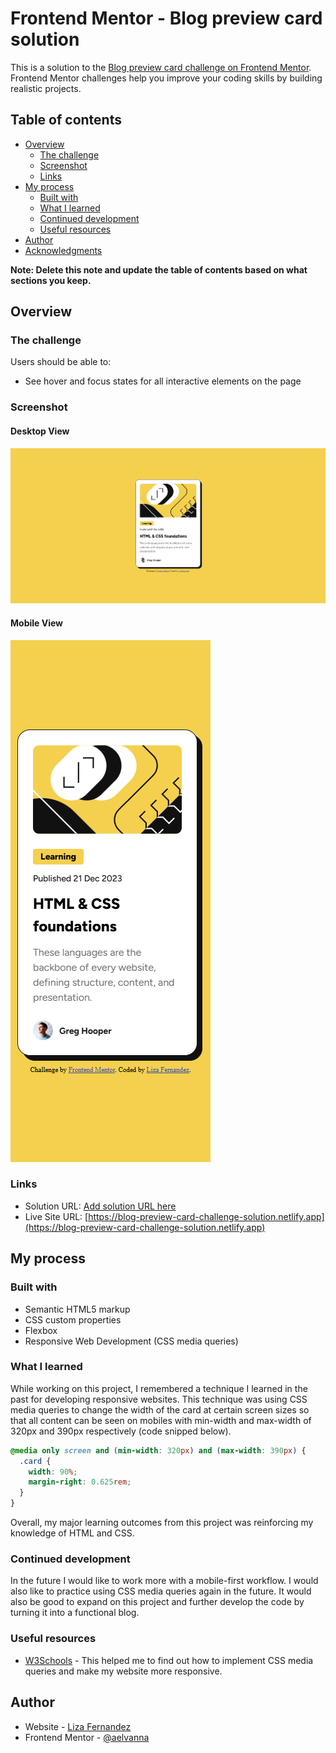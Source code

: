 # Frontend Mentor - Blog preview card solution

This is a solution to the [Blog preview card challenge on Frontend Mentor](https://www.frontendmentor.io/challenges/blog-preview-card-ckPaj01IcS). Frontend Mentor challenges help you improve your coding skills by building realistic projects.

## Table of contents

- [Overview](#overview)
  - [The challenge](#the-challenge)
  - [Screenshot](#screenshot)
  - [Links](#links)
- [My process](#my-process)
  - [Built with](#built-with)
  - [What I learned](#what-i-learned)
  - [Continued development](#continued-development)
  - [Useful resources](#useful-resources)
- [Author](#author)
- [Acknowledgments](#acknowledgments)

**Note: Delete this note and update the table of contents based on what sections you keep.**

## Overview

### The challenge

Users should be able to:

- See hover and focus states for all interactive elements on the page

### Screenshot

#### Desktop View

![Desktop View Preview](./preview-desktop.png)

#### Mobile View

![Mobile View Preview](./preview-mobile.png)

### Links

- Solution URL: [Add solution URL here](https://your-solution-url.com)
- Live Site URL: [https://blog-preview-card-challenge-solution.netlify.app](https://blog-preview-card-challenge-solution.netlify.app)

## My process

### Built with

- Semantic HTML5 markup
- CSS custom properties
- Flexbox
- Responsive Web Development (CSS media queries)

### What I learned

While working on this project, I remembered a technique I learned in the past for developing responsive websites. This technique was using CSS media queries to change the width of the card at certain screen sizes so that all content can be seen on mobiles with min-width and max-width of 320px and 390px respectively (code snipped below).

```css
@media only screen and (min-width: 320px) and (max-width: 390px) {
  .card {
    width: 90%;
    margin-right: 0.625rem;
  }
}
```

Overall, my major learning outcomes from this project was reinforcing my knowledge of HTML and CSS.

### Continued development

In the future I would like to work more with a mobile-first workflow. I would also like to practice using CSS media queries again in the future. It would also be good to expand on this project and further develop the code by turning it into a functional blog.

### Useful resources

- [W3Schools](https://www.w3schools.com/css/css_rwd_mediaqueries.asp) - This helped me to find out how to implement CSS media queries and make my website more responsive.

## Author

- Website - [Liza Fernandez](https://www.lizafernandez.dev)
- Frontend Mentor - [@aelvanna](https://www.frontendmentor.io/profile/aelvanna)
